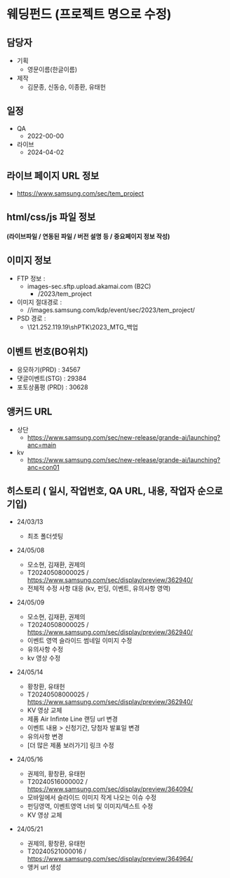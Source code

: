 # 웨딩펀드 (프로젝트 명으로 수정)

## 담당자

+ 기획
    - 영문이름(한글이름)
+ 제작
    - 김문종, 신동승, 이종환, 유태헌



## 일정

+ QA
    - 2022-00-00
+ 라이브
    - 2024-04-02



##  라이브 페이지 URL 정보

+ https://www.samsung.com/sec/tem_project

  



## html/css/js 파일 정보

#### (라이브파일 / 연동된 파일 / 버전 설명 등 / 중요페이지 정보 작성)




## 이미지 정보

- FTP 정보 : 
  - images-sec.sftp.upload.akamai.com (B2C)
    - /2023/tem_project
- 이미지 절대경로 : 
  - //images.samsung.com/kdp/event/sec/2023/tem_project/
- PSD 경로 : 
  - \\121.252.119.19\shPTK\2023_MTG_백업



## 이벤트 번호(BO위치)

- 응모하기(PRD) : 34567
- 댓글이벤트(STG) : 29384
- 포토상품평 (PRD) : 30628



## 앵커드 URL

- 상단
  - https://www.samsung.com/sec/new-release/grande-ai/launching?anc=main
- kv
  - https://www.samsung.com/sec/new-release/grande-ai/launching?anc=con01



## 히스토리 ( 일시, 작업번호, QA URL, 내용, 작업자 순으로 기입)

- 24/03/13
  - 최초 폴더셋팅

- 24/05/08
  - 모소현, 김재환, 권제의
  - T20240508000025 / https://www.samsung.com/sec/display/preview/362940/
  - 전체적 수정 사항 대응 (kv, 펀딩, 이벤트, 유의사항 영역)

- 24/05/09
  - 모소현, 김재환, 권제의
  - T20240508000025 / https://www.samsung.com/sec/display/preview/362940/
  - 이벤트 영역 슬라이드 썸네일 이미지 수정
  - 유의사항 수정
  - kv 영상 수정

- 24/05/14
  - 황창환, 유태헌
  - T20240508000025 / https://www.samsung.com/sec/display/preview/362940/
  - KV 영상 교체
  - 제품 Air Infinte Line 랜딩 url 변경
  - 이벤트 내용 > 신청기간, 당첨자 발표일 변경
  - 유의사항 변경
  - [더 많은 제품 보러가기] 링크 수정

- 24/05/16
  - 권제의, 황창환, 유태헌
  - T20240516000002 / https://www.samsung.com/sec/display/preview/364094/
  - 모바일에서 슬라이드 이미지 작게 나오는 이슈 수정
  - 펀딩영역, 이벤트영역 너비 및 이미지/텍스트 수정
  - KV 영상 교체

- 24/05/21
  - 권제의, 황창환, 유태헌
  - T20240521000016 / https://www.samsung.com/sec/display/preview/364964/
  - 앵커 url 생성